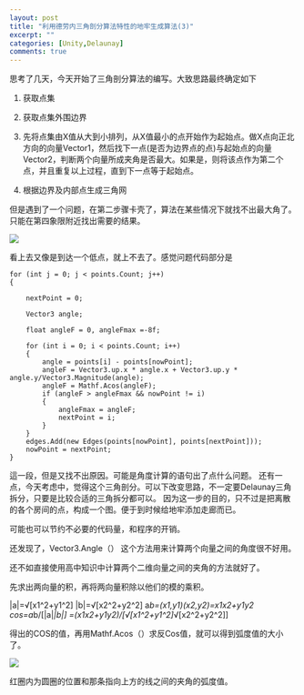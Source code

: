 ```yaml
---
layout: post
title: "利用德劳内三角剖分算法特性的地牢生成算法(3)"
excerpt: ""
categories: [Unity,Delaunay]
comments: true
---
```

思考了几天，今天开始了三角剖分算法的编写。大致思路最终确定如下

1. 获取点集

2. 获取点集外围边界
  1. 先将点集由X值从大到小排列，从X值最小的点开始作为起始点。做X点向正北方向的向量Vector1，然后找下一点(是否为边界点的点)与起始点的向量Vector2，判断两个向量所成夹角是否最大。如果是，则将该点作为第二个点，并且重复以上过程，直到下一点等于起始点。

3. 根据边界及内部点生成三角网

但是遇到了一个问题，在第二步骤卡壳了，算法在某些情况下就找不出最大角了。只能在第四象限附近找出需要的结果。

![](http://imglf2.ph.126.net/K-kHTdb3n6QL9Ru9T44WXQ==/4918493743142550878.png)

看上去又像是到达一个低点，就上不去了。感觉问题代码部分是

    for (int j = 0; j < points.Count; j++)
    {

        nextPoint = 0;

        Vector3 angle;

        float angleF = 0, angleFmax =-8f;

        for (int i = 0; i < points.Count; i++)
        {
            angle = points[i] - points[nowPoint];          
            angleF = Vector3.up.x * angle.x + Vector3.up.y * angle.y/Vector3.Magnitude(angle);
            angleF = Mathf.Acos(angleF);
            if (angleF > angleFmax && nowPoint != i)
            {
                angleFmax = angleF;
                nextPoint = i;
            }
        }
        edges.Add(new Edges(points[nowPoint], points[nextPoint]));
        nowPoint = nextPoint;
    }

這一段，但是又找不出原因。可能是角度计算的语句出了点什么问题。
还有一点，今天考虑中，觉得这个三角剖分。可以下改变思路，不一定要Delaunay三角拆分，只要是比较合适的三角拆分都可以。 因为这一步的目的，只不过是把离散的各个房间的点，构成一个图。便于到时候给地牢添加走廊而已。

可能也可以节约不必要的代码量，和程序的开销。

还发现了，Vector3.Angle（） 这个方法用来计算两个向量之间的角度很不好用。

还不如直接使用高中知识中计算两个二维向量之间的夹角的方法就好了。

先求出两向量的积，再将两向量积除以他们的模的乘积。

|a|=√[x1^2+y1^2]
|b|=√[x2^2+y2^2]
a*b=(x1,y1)(x2,y2)=x1x2+y1y2
cos=a*b/[|a|*|b|]
=(x1x2+y1y2)/[√[x1^2+y1^2]*√[x2^2+y2^2]]

得出的COS的值，再用Mathf.Acos（）求反Cos值，就可以得到弧度值的大小了。

![](http://imglf1.ph.126.net/D9b2rGHhua5zcLp68fosvQ==/4825888475804744905.png)

红圈内为圆圈的位置和那条指向上方的线之间的夹角的弧度值。
